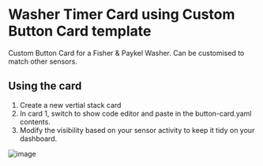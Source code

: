 # Washer Timer Card using Custom Button Card template
Custom Button Card for a Fisher &amp; Paykel Washer. Can be customised to match other sensors.

## Using the card
1. Create a new vertial stack card
2. In card 1, switch to show code editor and paste in the button-card.yaml contents.
3. Modify the visibility based on your sensor activity to keep it tidy on your dashboard.

![image](https://github.com/user-attachments/assets/496588c3-f2be-4f26-9ffc-854b55605431)
